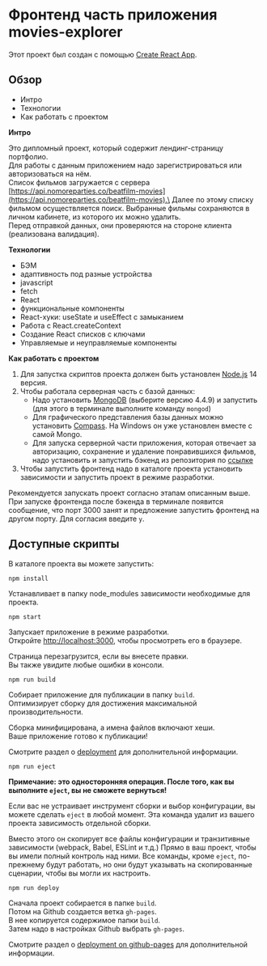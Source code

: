 # Фронтенд часть приложения movies-explorer

Этот проект был создан с помощью [Create React App](https://github.com/facebook/create-react-app).

## Обзор
* Интро
* Технологии
* Как работать с проектом

**Интро**

Это дипломный проект, который содержит лендинг-страницу портфолио.\
Для работы с данным приложением надо зарегистрироваться или авторизоваться на нём.\
Список фильмов загружается с сервера [https://api.nomoreparties.co/beatfilm-movies](https://api.nomoreparties.co/beatfilm-movies).\
Далее по этому списку фильмом осуществляется поиск. Выбранные фильмы сохраняются в личном кабинете, из которого их можно удалить.\
Перед отправкой данных, они проверяются на стороне клиента (реализована валидация).

**Технологии**

* БЭМ
* адаптивность под разные устройства
* javascript
* fetch
* React
* функциональные компоненты
* React-хуки: useState и useEffect с замыканием
* Работа с React.createContext
* Создание React списков с ключами
* Управляемые и неуправляемые компоненты

**Как работать с проектом**

1. Для запустка скриптов проекта должен быть установлен [Node.js](https://nodejs.org/en/download/) 14 версия.
2. Чтобы работала серверная часть с базой данных:
    * Надо установить [MongoDB](https://www.mongodb.com/try/download/community?jmp=docs) (выберите версию 4.4.9) и запустить (для этого в терминале выполните команду `mongod`)
    * Для графического представления базы данных можно установить [Compass](https://www.mongodb.com/download-center/compass). На Windows он уже установлен вместе с самой Mongo.
    * Для запуска серверной части приложения, которая отвечает за авторизацию, сохранение и удаление понравившихся фильмов, надо установить и запустить бэкенд из репозитория по [ссылке](https://github.com/sunlight-nadezhda/movies-explorer-api)
3. Чтобы запустить фронтенд надо в каталоге проекта установить зависимости и запустить проект в режиме разработки.

Рекомендуется запускать проект согласно этапам описанным выше. При запуске фронтенда после бэкенда в терминале появится сообщение, что порт 3000 занят и предложение запустить фронтенд на другом порту. Для согласия введите `y`.

## Доступные скрипты

В каталоге проекта вы можете запустить:

```npm install```

Устанавливает в папку node_modules зависимости необходимые для проекта.

```npm start```

Запускает приложение в режиме разработки.\
Откройте [http://localhost:3000](http://localhost:3000), чтобы просмотреть его в браузере.

Страница перезагрузится, если вы внесете правки.\
Вы также увидите любые ошибки в консоли.

```npm run build```

Собирает приложение для публикации в папку `build`.\
Оптимизирует сборку для достижения максимальной производительности.

Сборка минифицирована, а имена файлов включают хеши.\
Ваше приложение готово к публикации!

Смотрите раздел о [deployment](https://facebook.github.io/create-react-app/docs/deployment) для дополнительной информации.

```npm run eject```

**Примечание: это односторонняя операция. После того, как вы выполните `eject`, вы не сможете вернуться!**

Если вас не устраивает инструмент сборки и выбор конфигурации, вы можете сделать `eject` в любой момент. Эта команда удалит из вашего проекта зависимость отдельной сборки.

Вместо этого он скопирует все файлы конфигурации и транзитивные зависимости (webpack, Babel, ESLint и т.д.) Прямо в ваш проект, чтобы вы имели полный контроль над ними. Все команды, кроме `eject`, по-прежнему будут работать, но они будут указывать на скопированные сценарии, чтобы вы могли их настроить.

```npm run deploy```

Сначала проект собирается в папке `build`.\
Потом на Github создается ветка `gh-pages`. \
В нее копируется содержимое папки `build`. \
Затем надо в настройках Github выбрать `gh-pages`.

Смотрите раздел о [deployment on github-pages](https://create-react-app.dev/docs/deployment/#github-pages) для дополнительной информации.

<!-- макет: https://disk.yandex.ru/d/xKH2ZT6GDMnpCA
frontend: movies-explorer.sun.nomoredomains.monster
backend: api.movies-explorer.sun.nomoredomains.monster   -->
